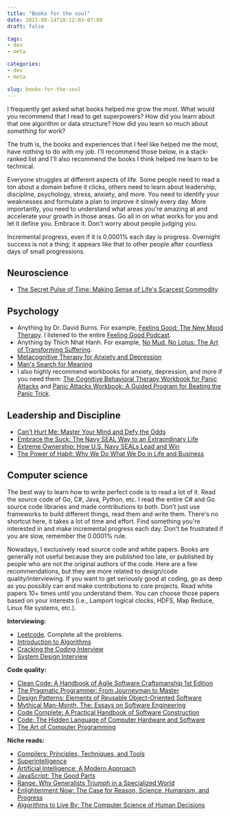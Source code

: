 ```yaml
---
title: "Books for the soul"
date: 2021-08-14T18:12:03-07:00
draft: false

tags:
- dev
- meta

categories:
- dev
- meta

slug: books-for-the-soul
---
```


I frequently get asked what books helped me grow the most. What would you recommend that I read to get superpowers? How did you learn about that one algorithm or data structure? How did you learn so much about *something* for work?

The truth is, the books and experiences that I feel like helped me the most, have nothing to do with my job. I'll recommend those below, in a stack-ranked list and I'll also recommend the books I think helped me learn to be technical.

Everyone struggles at different aspects of life. Some people need to read a ton about a domain before it clicks, others need to learn about leadership, discipline, psychology, stress, anxiety, and more. You need to identify your weaknesses and formulate a plan to improve it slowly every day. More importantly, you need to understand what areas you're amazing at and accelerate your growth in those areas. Go all in on what works for you and let it define you. Embrace it. Don't worry about people judging you.

Incremental progress, even if it is 0.0001% each day is progress. Overnight success is not a thing; it appears like that to other people after countless days of small progressions.

## Neuroscience
- [The Secret Pulse of Time: Making Sense of Life's Scarcest Commodity](https://www.amazon.com/Secret-Pulse-Time-Scarcest-Commodity/dp/0738212563)
## Psychology
- Anything by Dr. David Burns. For example, [Feeling Good: The New Mood Therapy](https://amzn.to/3g4VhLo). I listened to the entire [Feeling Good Podcast](https://feelinggood.com/list-of-feeling-good-podcasts/).
- Anything by Thich Nhat Hanh. For example, [No Mud, No Lotus: The Art of Transforming Suffering](https://amzn.to/3g0uzTV).
- [Metacognitive Therapy for Anxiety and Depression](https://amzn.to/3iO4rhe)
- [Man's Search for Meaning](https://amzn.to/3jVxMp5)
- I also highly recommend workbooks for anxiety, depression, and more if you need them: [The Cognitive Behavioral Therapy Workbook for Panic Attacks](https://amzn.to/2VUbOui) and [Panic Attacks Workbook: A Guided Program for Beating the Panic Trick](https://amzn.to/3spBX0f).

## Leadership and Discipline
- [Can't Hurt Me: Master Your Mind and Defy the Odds](https://amzn.to/3AFqBrZ)
- [Embrace the Suck: The Navy SEAL Way to an Extraordinary Life](https://amzn.to/3AFqpZN)
- [Extreme Ownership: How U.S. Navy SEALs Lead and Win](https://amzn.to/3xNID9t)
- [The Power of Habit: Why We Do What We Do in Life and Business](https://amzn.to/3m4T0DC)

## Computer science

The best way to learn how to write perfect code is to read a lot of it. Read the source code of Go, C#, Java, Python, etc. I read the entire C# and Go source code libraries and made contributions to both. Don't just use frameworks to build different things, read them and write them. There's no shortcut here, it takes a lot of time and effort. Find something you're interested in and make incremental progress each day. Don't be frustrated if you are slow, remember the 0.0001% rule.

Nowadays, I exclusively read source code and white papers. Books are generally not useful because they are published too late, or published by people who are not the original authors of the code. Here are a few recommendations, but they are more related to design/code quality/interviewing. If you want to get seriously good at coding, go as deep as you possibly can and make contributions to core projects. Read white papers 10+ times until you understand them. You can choose those papers based on your interests (i.e., Lamport logical clocks, HDFS, Map Reduce, Linux file systems, etc.).

**Interviewing:**
- [Leetcode](https://leetcode.com/). Complete all the problems.
- [Introduction to Algorithms](https://amzn.to/3g2lE4u)
- [Cracking the Coding Interview](https://amzn.to/3iKMAY9)
- [System Design Interview](https://amzn.to/3CYf09x)

**Code quality:**
- [Clean Code: A Handbook of Agile Software Craftsmanship 1st Edition](https://amzn.to/2Uo46bC)
- [The Pragmatic Programmer: From Journeyman to Master](https://amzn.to/3xMTCju)
- [Design Patterns: Elements of Reusable Object-Oriented Software](https://amzn.to/3CQoZh1)
- [Mythical Man-Month, The: Essays on Software Engineering](https://amzn.to/3AN9ZyD)
- [Code Complete: A Practical Handbook of Software Construction](https://amzn.to/3xTtQuc)
- [Code: The Hidden Language of Computer Hardware and Software](https://amzn.to/3m3NO2R)
- [The Art of Computer Programming](https://amzn.to/3COGUVe)

**Niche reads:**
- [Compilers: Principles, Techniques, and Tools](https://amzn.to/3xMHSO5)
- [Superintelligence](https://amzn.to/3COpMz2)
- [Artificial Intelligence: A Modern Approach](https://amzn.to/3yRhfIY)
- [JavaScript: The Good Parts](https://amzn.to/2XxLBTn)
- [Range: Why Generalists Triumph in a Specialized World](https://amzn.to/2XxNEH3)
- [Enlightenment Now: The Case for Reason, Science, Humanism, and Progress](https://amzn.to/3xNqDvS)
- [Algorithms to Live By: The Computer Science of Human Decisions](https://amzn.to/3jTFWyq)
